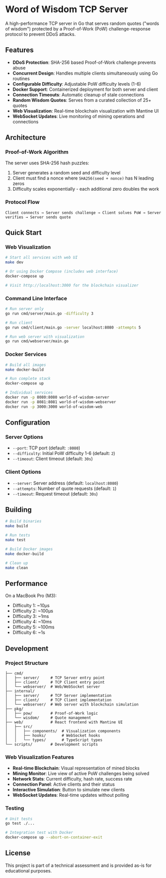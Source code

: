 # Word of Wisdom TCP Server

A high-performance TCP server in Go that serves random quotes ("words of wisdom") protected by a Proof-of-Work (PoW) challenge-response protocol to prevent DDoS attacks.

## Features

- **DDoS Protection**: SHA-256 based Proof-of-Work challenge prevents abuse
- **Concurrent Design**: Handles multiple clients simultaneously using Go routines
- **Configurable Difficulty**: Adjustable PoW difficulty levels (1-6)
- **Docker Support**: Containerized deployment for both server and client
- **Connection Timeouts**: Automatic cleanup of stale connections
- **Random Wisdom Quotes**: Serves from a curated collection of 25+ quotes
- **Web Visualization**: Real-time blockchain visualization with Mantine UI
- **WebSocket Updates**: Live monitoring of mining operations and connections

## Architecture

### Proof-of-Work Algorithm

The server uses SHA-256 hash puzzles:
1. Server generates a random seed and difficulty level
2. Client must find a nonce where `SHA256(seed + nonce)` has N leading zeros
3. Difficulty scales exponentially - each additional zero doubles the work

### Protocol Flow

```
Client connects → Server sends challenge → Client solves PoW → Server verifies → Server sends quote
```

## Quick Start

### Web Visualization

```bash
# Start all services with web UI
make dev

# Or using Docker Compose (includes web interface)
docker-compose up

# Visit http://localhost:3000 for the blockchain visualizer
```

### Command Line Interface

```bash
# Run server only
go run cmd/server/main.go -difficulty 3

# Run client
go run cmd/client/main.go -server localhost:8080 -attempts 5

# Run web server with visualization
go run cmd/webserver/main.go
```

### Docker Services

```bash
# Build all images
make docker-build

# Run complete stack
docker-compose up

# Individual services
docker run -p 8080:8080 world-of-wisdom-server
docker run -p 8081:8081 world-of-wisdom-webserver
docker run -p 3000:3000 world-of-wisdom-web
```

## Configuration

### Server Options

- `--port`: TCP port (default: `:8080`)
- `--difficulty`: Initial PoW difficulty 1-6 (default: `2`)
- `--timeout`: Client timeout (default: `30s`)

### Client Options

- `--server`: Server address (default: `localhost:8080`)
- `--attempts`: Number of quote requests (default: `1`)
- `--timeout`: Request timeout (default: `30s`)

## Building

```bash
# Build binaries
make build

# Run tests
make test

# Build Docker images
make docker-build

# Clean up
make clean
```

## Performance

On a MacBook Pro (M3):
- Difficulty 1: ~10μs
- Difficulty 2: ~100μs
- Difficulty 3: ~1ms
- Difficulty 4: ~10ms
- Difficulty 5: ~100ms
- Difficulty 6: ~1s

## Development

### Project Structure

```
├── cmd/
│   ├── server/     # TCP Server entry point
│   ├── client/     # TCP Client entry point
│   └── webserver/  # Web/WebSocket server
├── internal/
│   ├── server/     # TCP Server implementation
│   ├── client/     # TCP Client implementation
│   └── webserver/  # Web server with blockchain simulation
├── pkg/
│   ├── pow/        # Proof-of-Work logic
│   └── wisdom/     # Quote management
├── web/            # React frontend with Mantine UI
│   ├── src/
│   │   ├── components/  # Visualization components
│   │   ├── hooks/       # WebSocket hooks
│   │   └── types/       # TypeScript types
└── scripts/        # Development scripts
```

### Web Visualization Features

- **Real-time Blockchain**: Visual representation of mined blocks
- **Mining Monitor**: Live view of active PoW challenges being solved
- **Network Stats**: Current difficulty, hash rate, success rate
- **Connection Panel**: Active clients and their status
- **Interactive Simulation**: Button to simulate new clients
- **WebSocket Updates**: Real-time updates without polling

### Testing

```bash
# Unit tests
go test ./...

# Integration test with Docker
docker-compose up --abort-on-container-exit
```

## License

This project is part of a technical assessment and is provided as-is for educational purposes.